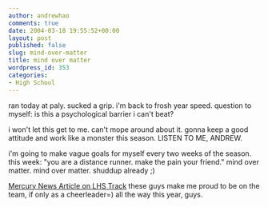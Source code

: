 ```yaml
---
author: andrewhao
comments: true
date: 2004-03-18 19:55:52+00:00
layout: post
published: false
slug: mind-over-matter
title: mind over matter
wordpress_id: 353
categories:
- High School
---
```


ran today at paly. sucked a grip. i'm back to frosh year speed. question to myself: is this a psychological barrier i can't beat?

i won't let this get to me. can't mope around about it. gonna keep a good attitude and work like a monster this season. LISTEN TO ME, ANDREW.

i'm going to make vague goals for myself every two weeks of the season. this week: "you are a distance runner. make the pain your friend." mind over matter. mind over matter. shuddup already  ;)


[Mercury News Article on LHS Track](http://www.mercurynews.com/mld/mercurynews/news/local/8215950.htm)
these guys make me proud to be on the team, if only as a cheerleader=) all the way this year, guys.
